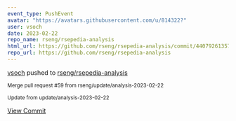 ```yaml
---
event_type: PushEvent
avatar: "https://avatars.githubusercontent.com/u/814322?"
user: vsoch
date: 2023-02-22
repo_name: rseng/rsepedia-analysis
html_url: https://github.com/rseng/rsepedia-analysis/commit/4407926135764b6bb58d6d5ca8be60925f42530b
repo_url: https://github.com/rseng/rsepedia-analysis
---
```


<a href='https://github.com/vsoch' target='_blank'>vsoch</a> pushed to <a href='https://github.com/rseng/rsepedia-analysis' target='_blank'>rseng/rsepedia-analysis</a>

<small>Merge pull request #59 from rseng/update/analysis-2023-02-22

Update from update/analysis-2023-02-22</small>

<a href='https://github.com/rseng/rsepedia-analysis/commit/4407926135764b6bb58d6d5ca8be60925f42530b' target='_blank'>View Commit</a>